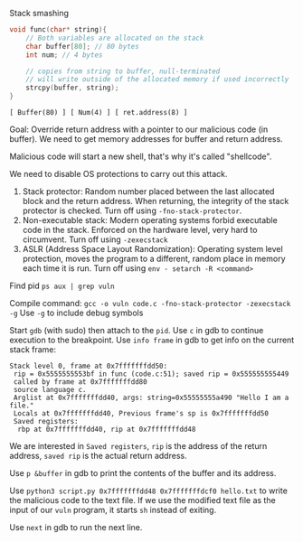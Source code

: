 Stack smashing
```c
void func(char* string){
	// Both variables are allocated on the stack
	char buffer[80]; // 80 bytes
	int num; // 4 bytes

	// copies from string to buffer, null-terminated
	// will write outside of the allocated memory if used incorrectly
	strcpy(buffer, string);
}
```

```
[ Buffer(80) ] [ Num(4) ] [ ret.address(8) ]
```

Goal: Override return address with a pointer to our malicious code (in buffer).
We need to get memory addresses for buffer and return address.

Malicious code will start a new shell, that's why it's called "shellcode".

We need to disable OS protections to carry out this attack.

1. Stack protector: Random number placed between the last allocated block and the return address. When returning, the integrity of the stack protector is checked. Turn off using `-fno-stack-protector`.
2. Non-executable stack: Modern operating systems forbid executable code in the stack. Enforced on the hardware level, very hard to circumvent. Turn off using `-zexecstack`
3. ASLR (Address Space Layout Randomization): Operating system level protection, moves the program to a different, random place in memory each time it is run. Turn off using `env - setarch -R <command>`

Find pid `ps aux | grep vuln`

Compile command: `gcc -o vuln code.c -fno-stack-protector -zexecstack -g`
Use `-g` to include debug symbols

Start `gdb` (with sudo) then attach to the `pid`. 
Use `c` in gdb to continue execution to the breakpoint.
Use `info frame` in gdb to get info on the current stack frame:
```
Stack level 0, frame at 0x7fffffffdd50:
 rip = 0x5555555553bf in func (code.c:51); saved rip = 0x555555555449
 called by frame at 0x7fffffffdd80
 source language c.
 Arglist at 0x7fffffffdd40, args: string=0x55555555a490 "Hello I am a file."
 Locals at 0x7fffffffdd40, Previous frame's sp is 0x7fffffffdd50
 Saved registers:
  rbp at 0x7fffffffdd40, rip at 0x7fffffffdd48
```
We are interested in `Saved registers`, `rip` is the address of the return address, `saved rip` is the actual return address.

Use `p &buffer` in gdb to print the contents of the buffer and its address.

Use `python3 script.py 0x7fffffffdd48 0x7fffffffdcf0 hello.txt` to write the malicious code to the text file.
If we use the modified text file as the input of our `vuln` program, it starts `sh` instead of exiting.

Use `next` in gdb to run the next line.
